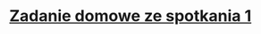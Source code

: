 # [Zadanie domowe ze spotkania 1](https://szkolachmury.pl/az-304-microsoft-azure-architect-design/design-landing-zone-basics/zadanie-domowe/)

